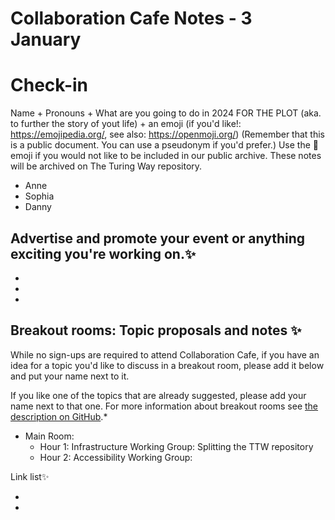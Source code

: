 # Collaboration Cafe Notes - 3 January

# Check-in

Name + Pronouns + What are you going to do in 2024 FOR THE PLOT (aka. to further the story of yout life) + an emoji (if you'd like!: https://emojipedia.org/, see also: https://openmoji.org/)
(Remember that this is a public document. You can use a pseudonym if you'd prefer.) Use the 🤫 emoji if you would not like to be included in our public archive. These notes will be archived on The Turing Way repository.

* Anne
* Sophia
* Danny

## Advertise and promote your event or anything exciting you're working on.✨ 
* 
* 
* 

## Breakout rooms: Topic proposals and notes ✨ 
While no sign-ups are required to attend Collaboration Cafe, if you have an idea for a topic you'd like to discuss in a breakout room, please add it below and put your name next to it. 

If you like one of the topics that are already suggested, please add your name next to that one. For more information about breakout rooms see [the description on GitHub](https://github.com/alan-turing-institute/the-turing-way/blob/main/project_management/online-collaboration-cafe.md#breakout-rooms).*

- Main Room:
    * Hour 1: Infrastructure Working Group: Splitting the TTW repository
    * Hour 2: Accessibility Working Group:

Link list✨ 

* 
* 